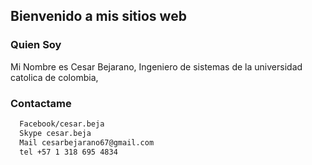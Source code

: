 ## Bienvenido a mis sitios web

### Quien Soy

Mi Nombre es Cesar Bejarano, Ingeniero de sistemas de la universidad catolica de colombia,



### Contactame
```markdown
  Facebook/cesar.beja
  Skype cesar.beja
  Mail cesarbejarano67@gmail.com
  tel +57 1 318 695 4834
```
